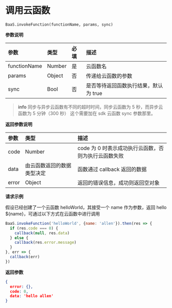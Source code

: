 <!-- ex_nonav -->

# 调用云函数

`BaaS.invokeFunction(functionName, params, sync)`

**参数说明**

| 参数          | 类型   | 必填 | 描述 |
| :----------- | :----- | :-- | :-- |
| functionName | Number | 是  | 云函数名 |
| params       | Object | 否  | 传递给云函数的参数 |
| sync         | Bool   | 否  | 是否等待返回函数执行结果，默认为 true |

> **info**
> 同步与异步云函数有不同的超时时间，同步云函数为 5 秒，而异步云函数为 5 分钟（300 秒） 这个需要加在 sdk 云函数 sync 参数那里。

**返回参数说明**

| 参数   | 类型                   | 描述 |
| :---- | :--------------------- | :-- |
| code  | Number                 | code 为 0 时表示成功执行云函数，否则为执行云函数失败 |
| data  | 由云函数返回的数据类型决定 | 函数通过 callback 返回的数据 |
| error | Object                 | 返回的错误信息，成功则返回空对象 |

**请求示例**

假设已经创建了一个云函数 helloWorld，其接受一个 name 作为参数，返回 hello ${name}，可通过以下方式在云函数中进行调用

```js
BaaS.invokeFunction('helloWorld', {name: 'allen'}).then(res => {
  if (res.code === 0) {
    callback(null, res.data)
  } else {
    callback(res.error.message)
  }
}, err => {
  callback(err)
})
```

**返回参数**

```json
{
  error: {},
  code: 0,
  data: 'hello allen'
}
```